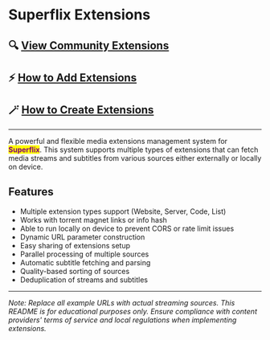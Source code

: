 # Superflix Extensions

## 🔍 [View Community Extensions](community-extensions.md)&#x20;

## ⚡ [How to Add Extensions](./#adding-extensions)&#x20;

## 🪄 [How to Create Extensions](./#extension-types)



***



A powerful and flexible media extensions management system for <mark style="color:purple;">**Superflix**</mark>. This system supports multiple types of extensions that can fetch media streams and subtitles from various sources either externally or locally on device.

## Features

* Multiple extension types support (Website, Server, Code, List)
* Works with torrent magnet links or info hash
* Able to run locally on device to prevent CORS or rate limit issues
* Dynamic URL parameter construction
* Easy sharing of extensions setup
* Parallel processing of multiple sources
* Automatic subtitle fetching and parsing
* Quality-based sorting of sources
* Deduplication of streams and subtitles

***

_Note:_ _Replace all example URLs with actual streaming sources._ _This README is for educational purposes only. Ensure compliance with content providers' terms of service and local regulations when implementing extensions._
